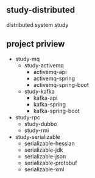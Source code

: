 ## study-distributed
distributed system study

## project priview
- study-mq
  - study-activemq
    - activemq-api
    - activemq-spring
    - activemq-spring-boot
  - study-kafka
    - kafka-api
    - kafka-spring
    - kafka-spring-boot
- study-rpc
  - study-dubbo
  - study-rmi
- study-serializable
  - serializable-hessian
  - serializable-jdk
  - serializable-json
  - serializable-protobuf
  - serializable-xml
  
